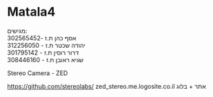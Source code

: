 # Matala4


מגישים:  
 אסף כהן  ת.ז -302565452  
 יהודה שכטר ת.ז - 312256050  
 דרור רוסין ת.ז - 301795142  
 שגיא ראובן ת.ז - 308446160  



Stereo Camera - ZED

https://github.com/stereolabs/
zed_stereo.me.logosite.co.il    אתר + בלוג
